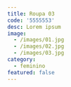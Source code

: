 ```yaml
---
title: Roupa 03
code: '5555553'
desc: Lorem ipsum
image:
  - /images/01.jpg
  - /images/02.jpg
  - /images/03.jpg
category:
  - feminino
featured: false
---
```

